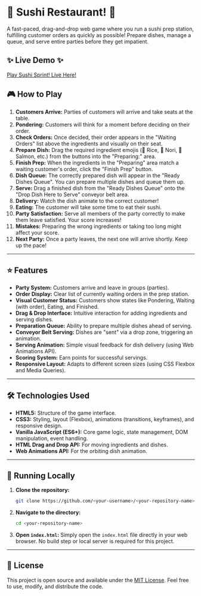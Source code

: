 # 🍣 Sushi Restaurant! 🍣

A fast-paced, drag-and-drop web game where you run a sushi prep station, fulfilling customer orders as quickly as possible! Prepare dishes, manage a queue, and serve entire parties before they get impatient.

## ✨ Live Demo ✨

[Play Sushi Sprint! Live Here!](https://anthonyn5600.github.io/sushi-restaurant/)

## 🎮 How to Play

1.  **Customers Arrive:** Parties of customers will arrive and take seats at the table.
2.  **Pondering:** Customers will think for a moment before deciding on their order.
3.  **Check Orders:** Once decided, their order appears in the "Waiting Orders" list above the ingredients and visually on their seat.
4.  **Prepare Dish:** Drag the required ingredient emojis (🍚 Rice, 📗 Nori, 🍣 Salmon, etc.) from the buttons into the "Preparing:" area.
5.  **Finish Prep:** When the ingredients in the "Preparing" area match a waiting customer's order, click the "Finish Prep" button.
6.  **Dish Queue:** The correctly prepared dish will appear in the "Ready Dishes Queue". You can prepare multiple dishes and queue them up.
7.  **Serve:** Drag a finished dish from the "Ready Dishes Queue" onto the "Drop Dish Here to Serve" conveyor belt area.
8.  **Delivery:** Watch the dish animate to the correct customer!
9.  **Eating:** The customer will take some time to eat their sushi.
10. **Party Satisfaction:** Serve all members of the party correctly to make them leave satisfied. Your score increases!
11. **Mistakes:** Preparing the wrong ingredients or taking too long might affect your score.
12. **Next Party:** Once a party leaves, the next one will arrive shortly. Keep up the pace!

---

## ⭐ Features

*   **Party System:** Customers arrive and leave in groups (parties).
*   **Order Display:** Clear list of currently waiting orders in the prep station.
*   **Visual Customer Status:** Customers show states like Pondering, Waiting (with order), Eating, and Finished.
*   **Drag & Drop Interface:** Intuitive interaction for adding ingredients and serving dishes.
*   **Preparation Queue:** Ability to prepare multiple dishes ahead of serving.
*   **Conveyor Belt Serving:** Dishes are "sent" via a drop zone, triggering an animation.
*   **Serving Animation:** Simple visual feedback for dish delivery (using Web Animations API).
*   **Scoring System:** Earn points for successful servings.
*   **Responsive Layout:** Adapts to different screen sizes (using CSS Flexbox and Media Queries).

---

## 🛠️ Technologies Used

*   **HTML5:** Structure of the game interface.
*   **CSS3:** Styling, layout (Flexbox), animations (transitions, keyframes), and responsive design.
*   **Vanilla JavaScript (ES6+):** Core game logic, state management, DOM manipulation, event handling.
*   **HTML Drag and Drop API:** For moving ingredients and dishes.
*   **Web Animations API:** For the orbiting dish animation.

---

## 🚀 Running Locally

1.  **Clone the repository:**
    ```bash
    git clone https://github.com/<your-username>/<your-repository-name>.git
    ```
2.  **Navigate to the directory:**
    ```bash
    cd <your-repository-name>
    ```
3.  **Open `index.html`:** Simply open the `index.html` file directly in your web browser. No build step or local server is required for this project.

---

## 📄 License

This project is open source and available under the [MIT License](https://opensource.org/licenses/MIT). Feel free to use, modify, and distribute the code.